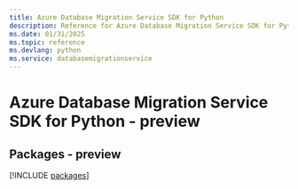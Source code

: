 ```yaml
---
title: Azure Database Migration Service SDK for Python
description: Reference for Azure Database Migration Service SDK for Python
ms.date: 01/31/2025
ms.topic: reference
ms.devlang: python
ms.service: databasemigrationservice
---
```

# Azure Database Migration Service SDK for Python - preview
## Packages - preview
[!INCLUDE [packages](database-migration-service-index.md)]